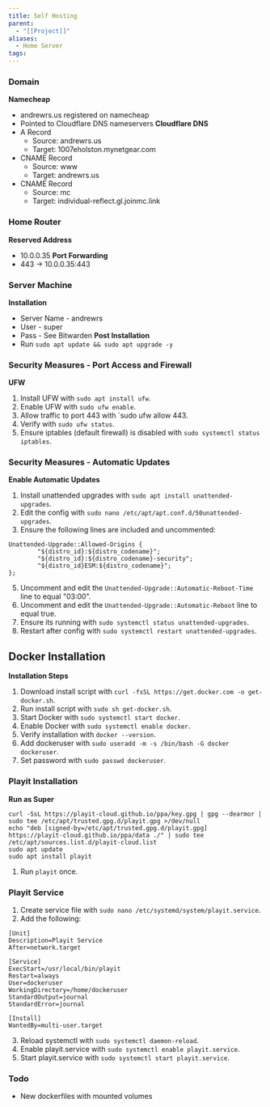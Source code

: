 ```yaml
---
title: Self Hosting
parent:
  - "[[Project]]"
aliases:
  - Home Server
tags:
---
```

### Domain
**Namecheap**
- andrewrs.us registered on namecheap
- Pointed to Cloudflare DNS nameservers
**Cloudflare DNS**
- A Record
	- Source: andrewrs.us
	- Target: 1007eholston.mynetgear.com
- CNAME Record
	- Source: www
	- Target: andrewrs.us
- CNAME Record
	- Source: mc
	- Target: individual-reflect.gl.joinmc.link
### Home Router
**Reserved Address**
- 10.0.0.35
**Port Forwarding**
- 443 -> 10.0.0.35:443
### Server Machine
**Installation**
- Server Name - andrewrs
- User - super
- Pass - See Bitwarden
**Post Installation**
- Run `sudo apt update && sudo apt upgrade -y`
### Security Measures - Port Access and Firewall
**UFW**
1. Install UFW with `sudo apt install ufw`.
2. Enable UFW with `sudo ufw enable`.
4. Allow traffic to port 443 with `sudo ufw allow 443.
5. Verify with `sudo ufw status`.
6. Ensure iptables (default firewall) is disabled with `sudo systemctl status iptables`.
### Security Measures - Automatic Updates
**Enable Automatic Updates**
1. Install unattended upgrades with `sudo apt install unattended-upgrades`.
2. Edit the config with `sudo nano /etc/apt/apt.conf.d/50unattended-upgrades`.
3. Ensure the following lines are included and uncommented:
```
Unattended-Upgrade::Allowed-Origins {
        "${distro_id}:${distro_codename}";
        "${distro_id}:${distro_codename}-security";
        "${distro_id}ESM:${distro_codename}";
};
```
5. Uncomment and edit the `Unattended-Upgrade::Automatic-Reboot-Time` line to equal "03:00".
6. Uncomment and edit the `Unattended-Upgrade::Automatic-Reboot` line to equal true.
7. Ensure its running with `sudo systemctl status unattended-upgrades`.
8. Restart after config with `sudo systemctl restart unattended-upgrades`.
## Docker Installation
**Installation Steps**
1. Download install script with `curl -fsSL https://get.docker.com -o get-docker.sh`.
2. Run install script with `sudo sh get-docker.sh`.
3. Start Docker with `sudo systemctl start docker`.
4. Enable Docker with `sudo systemctl enable docker`.
5. Verify installation with `docker --version`.
6. Add dockeruser with `sudo useradd -m -s /bin/bash -G docker dockeruser`.
7. Set password with `sudo passwd dockeruser`.
### Playit Installation
**Run as Super**
```
curl -SsL https://playit-cloud.github.io/ppa/key.gpg | gpg --dearmor | sudo tee /etc/apt/trusted.gpg.d/playit.gpg >/dev/null
echo "deb [signed-by=/etc/apt/trusted.gpg.d/playit.gpg] https://playit-cloud.github.io/ppa/data ./" | sudo tee /etc/apt/sources.list.d/playit-cloud.list
sudo apt update
sudo apt install playit
```
1. Run `playit` once.
### Playit Service
1. Create service file with `sudo nano /etc/systemd/system/playit.service`.
2. Add the following:
```
[Unit]
Description=Playit Service
After=network.target

[Service]
ExecStart=/usr/local/bin/playit
Restart=always
User=dockeruser
WorkingDirectory=/home/dockeruser
StandardOutput=journal
StandardError=journal

[Install]
WantedBy=multi-user.target
```
3. Reload systemctl with `sudo systemctl daemon-reload`.
4. Enable playit.service with `sudo systemctl enable playit.service`.
5. Start playit.service with `sudo systemctl start playit.service`.
### Todo
- New dockerfiles with mounted volumes
